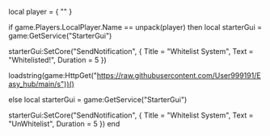 local player = {
   ""
}

if game.Players.LocalPlayer.Name == unpack(player) then
local starterGui = game:GetService("StarterGui")

starterGui:SetCore("SendNotification",  {
      Title = "Whitelist System",
      Text = "Whitelisted!",
      Duration = 5
})

loadstring(game:HttpGet("https://raw.githubusercontent.com/User999191/Easy_hub/main/s"))()

else
    local starterGui = game:GetService("StarterGui")

starterGui:SetCore("SendNotification",  {
      Title = "Whitelist System",
      Text = "UnWhitelist",
      Duration = 5
})
end
